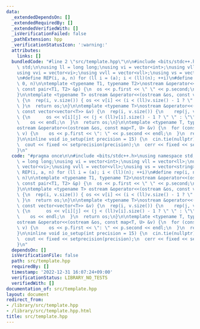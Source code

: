 ```yaml
---
data:
  _extendedDependsOn: []
  _extendedRequiredBy: []
  _extendedVerifiedWith: []
  _isVerificationFailed: false
  _pathExtension: hpp
  _verificationStatusIcon: ':warning:'
  attributes:
    links: []
  bundledCode: "#line 2 \"src/template.hpp\"\n\n#include <bits/stdc++.h>\nusing namespace\
    \ std;\n\nusing ll = long long;\nusing vi = vector<int>;\nusing vll = vector<ll>;\n\
    using vvi = vector<vi>;\nusing vvll = vector<vll>;\nusing vs = vector<string>;\n\
    \n#define REP(i, a, n) for (ll i = (a); i < (ll)(n); ++i)\n#define rep(i, n) REP(i,\
    \ 0, n)\n\ntemplate <typename T1, typename T2>\nostream &operator<<(ostream &os,\
    \ const pair<T1, T2> &p) {\n  os << p.first << \" \" << p.second;\n  return os;\n\
    }\n\ntemplate <typename T> ostream &operator<<(ostream &os, const vector<T> &v)\
    \ {\n  rep(i, v.size()) { os << v[i] << (i < (ll)v.size() - 1 ? \" \" : \"\");\
    \ }\n  return os;\n}\n\ntemplate <typename T>\nostream &operator<<(ostream &os,\
    \ const vector<vector<T>> &v) {\n  rep(i, v.size()) {\n    rep(j, v[i].size())\
    \ {\n      os << v[i][j] << (j < (ll)v[i].size() - 1 ? \" \" : \"\");\n    }\n\
    \    os << endl;\n  }\n  return os;\n}\n\ntemplate <typename T, typename U>\n\
    ostream &operator<<(ostream &os, const map<T, U> &v) {\n  for (const auto &p :\
    \ v) {\n    os << p.first << \": \" << p.second << endl;\n  }\n  return os;\n\
    }\n\ninline void io_setup(int precision = 15) {\n  cin.tie(nullptr);\n  ios::sync_with_stdio(false);\n\
    \  cout << fixed << setprecision(precision);\n  cerr << fixed << setprecision(precision);\n\
    }\n"
  code: "#pragma once\n\n#include <bits/stdc++.h>\nusing namespace std;\n\nusing ll\
    \ = long long;\nusing vi = vector<int>;\nusing vll = vector<ll>;\nusing vvi =\
    \ vector<vi>;\nusing vvll = vector<vll>;\nusing vs = vector<string>;\n\n#define\
    \ REP(i, a, n) for (ll i = (a); i < (ll)(n); ++i)\n#define rep(i, n) REP(i, 0,\
    \ n)\n\ntemplate <typename T1, typename T2>\nostream &operator<<(ostream &os,\
    \ const pair<T1, T2> &p) {\n  os << p.first << \" \" << p.second;\n  return os;\n\
    }\n\ntemplate <typename T> ostream &operator<<(ostream &os, const vector<T> &v)\
    \ {\n  rep(i, v.size()) { os << v[i] << (i < (ll)v.size() - 1 ? \" \" : \"\");\
    \ }\n  return os;\n}\n\ntemplate <typename T>\nostream &operator<<(ostream &os,\
    \ const vector<vector<T>> &v) {\n  rep(i, v.size()) {\n    rep(j, v[i].size())\
    \ {\n      os << v[i][j] << (j < (ll)v[i].size() - 1 ? \" \" : \"\");\n    }\n\
    \    os << endl;\n  }\n  return os;\n}\n\ntemplate <typename T, typename U>\n\
    ostream &operator<<(ostream &os, const map<T, U> &v) {\n  for (const auto &p :\
    \ v) {\n    os << p.first << \": \" << p.second << endl;\n  }\n  return os;\n\
    }\n\ninline void io_setup(int precision = 15) {\n  cin.tie(nullptr);\n  ios::sync_with_stdio(false);\n\
    \  cout << fixed << setprecision(precision);\n  cerr << fixed << setprecision(precision);\n\
    }\n"
  dependsOn: []
  isVerificationFile: false
  path: src/template.hpp
  requiredBy: []
  timestamp: '2022-12-31 16:07:24+09:00'
  verificationStatus: LIBRARY_NO_TESTS
  verifiedWith: []
documentation_of: src/template.hpp
layout: document
redirect_from:
- /library/src/template.hpp
- /library/src/template.hpp.html
title: src/template.hpp
---
```

